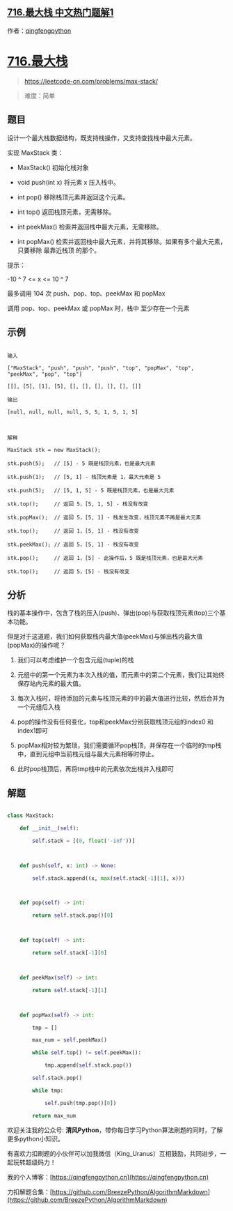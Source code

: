 ## [716.最大栈 中文热门题解1](https://leetcode.cn/problems/max-stack/solutions/100000/716zui-da-zhan-zhan-de-dan-diao-cun-chu-u3epp)

作者：[qingfengpython](https://leetcode.cn/u/qingfengpython)

# [716.最大栈](https://leetcode-cn.com/problems/max-stack/)
> https://leetcode-cn.com/problems/max-stack/
> 
> 难度：简单

## 题目

设计一个最大栈数据结构，既支持栈操作，又支持查找栈中最大元素。

实现 MaxStack 类：

- MaxStack() 初始化栈对象
- void push(int x) 将元素 x 压入栈中。
- int pop() 移除栈顶元素并返回这个元素。
- int top() 返回栈顶元素，无需移除。
- int peekMax() 检索并返回栈中最大元素，无需移除。
- int popMax() 检索并返回栈中最大元素，并将其移除。如果有多个最大元素，只要移除 最靠近栈顶 的那个。

提示：

-10 ^ 7 <= x <= 10 ^ 7
最多调用 104 次 push、pop、top、peekMax 和 popMax
调用 pop、top、peekMax 或 popMax 时，栈中 至少存在一个元素

## 示例

```
输入
["MaxStack", "push", "push", "push", "top", "popMax", "top", "peekMax", "pop", "top"]
[[], [5], [1], [5], [], [], [], [], [], []]
输出
[null, null, null, null, 5, 5, 1, 5, 1, 5]

解释
MaxStack stk = new MaxStack();
stk.push(5);   // [5] - 5 既是栈顶元素，也是最大元素
stk.push(1);   // [5, 1] - 栈顶元素是 1，最大元素是 5
stk.push(5);   // [5, 1, 5] - 5 既是栈顶元素，也是最大元素
stk.top();     // 返回 5，[5, 1, 5] - 栈没有改变
stk.popMax();  // 返回 5，[5, 1] - 栈发生改变，栈顶元素不再是最大元素
stk.top();     // 返回 1，[5, 1] - 栈没有改变
stk.peekMax(); // 返回 5，[5, 1] - 栈没有改变
stk.pop();     // 返回 1，[5] - 此操作后，5 既是栈顶元素，也是最大元素
stk.top();     // 返回 5，[5] - 栈没有改变
```

## 分析
栈的基本操作中，包含了栈的压入(push)、弹出(pop)与获取栈顶元素(top)三个基本功能。
但是对于这道题，我们如何获取栈内最大值(peekMax)与弹出栈内最大值(popMax)的操作呢？
1. 我们可以考虑维护一个包含元组(tuple)的栈
2. 元组中的第一个元素为本次入栈的值，而元素中的第二个元素，我们让其始终保存站内元素的最大值。
3. 每次入栈时，将待添加的元素与栈顶元素的中的最大值进行比较，然后合并为一个元组后入栈
4. pop的操作没有任何变化，top和peekMax分别获取栈顶元组的index0 和index1即可
5. popMax相对较为繁琐，我们需要循环pop栈顶，并保存在一个临时的tmp栈中，直到元组中当前栈元组与最大元素相等时停止。
6. 此时pop栈顶后，再将tmp栈中的元素依次出栈并入栈即可

## 解题

```python
class MaxStack:
    def __init__(self):
        self.stack = [(0, float('-inf'))]

    def push(self, x: int) -> None:
        self.stack.append((x, max(self.stack[-1][1], x)))

    def pop(self) -> int:
        return self.stack.pop()[0]

    def top(self) -> int:
        return self.stack[-1][0]

    def peekMax(self) -> int:
        return self.stack[-1][1]

    def popMax(self) -> int:
        tmp = []
        max_num = self.peekMax()
        while self.top() != self.peekMax():
            tmp.append(self.stack.pop())
        self.stack.pop()
        while tmp:
            self.push(tmp.pop()[0])
        return max_num
```

欢迎关注我的公众号: **清风Python**，带你每日学习Python算法刷题的同时，了解更多python小知识。

有喜欢力扣刷题的小伙伴可以加我微信（King_Uranus）互相鼓励，共同进步，一起玩转超级码力！

我的个人博客：[https://qingfengpython.cn](https://qingfengpython.cn)

力扣解题合集：[https://github.com/BreezePython/AlgorithmMarkdown](https://github.com/BreezePython/AlgorithmMarkdown)